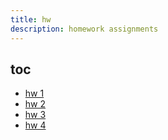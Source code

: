 ```yaml
---
title: hw
description: homework assignments
---
```


## toc

- [hw 1](./hw_01/)
- [hw 2](./hw_02/)
- [hw 3](./hw_03/)
- [hw 4](./hw_04/)
